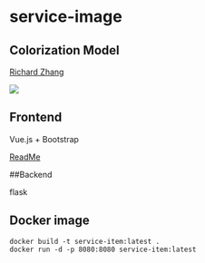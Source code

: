 # service-image

## Colorization Model
[Richard Zhang](https://github.com/richzhang/colorization)

![](http://richzhang.github.io/colorization/resources/images/teaser3.jpg)

## Frontend
Vue.js + Bootstrap

[ReadMe](frontend/README.md)

##Backend

flask

## Docker image

```shell
docker build -t service-item:latest .
docker run -d -p 8080:8080 service-item:latest
```